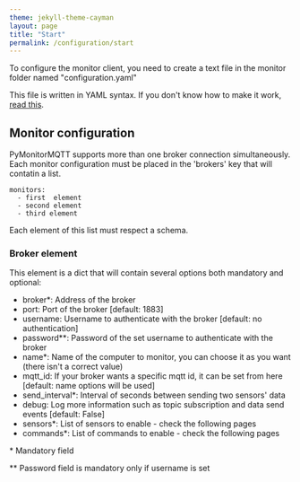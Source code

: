 ```yaml
---
theme: jekyll-theme-cayman
layout: page
title: "Start"
permalink: /configuration/start
---
```


To configure the monitor client, you need to create a text file in the monitor folder named "configuration.yaml"

This file is written in YAML syntax. If you don't know how to make it work, [read this](https://rollout.io/blog/yaml-tutorial-everything-you-need-get-started/).

## Monitor configuration

PyMonitorMQTT supports more than one broker connection simultaneously. Each monitor configuration must be placed in the 'brokers' key that will contatin a list. 

```
monitors:
  - first  element
  - second element
  - third element
```

Each element of this list must respect a schema.

### Broker element 

This element is a dict that will contain several options both mandatory and optional:
* broker*: Address of the broker
* port: Port of the broker [default: 1883]
* username: Username to authenticate with the broker [default: no authentication]
* password**: Password of the set username to authenticate with the broker
* name*: Name of the computer to monitor, you can choose it as you want (there isn't a correct value)
* mqtt_id: If your broker wants a specific mqtt id, it can be set from here [default: name options will be used]
* send_interval*: Interval of seconds between sending two sensors' data
* debug: Log more information such as topic subscription and data send events [default: False]
* sensors*: List of sensors to enable - check the following pages
* commands*: List of commands to enable - check the following pages

\* Mandatory field

\** Password field is mandatory only if username is set